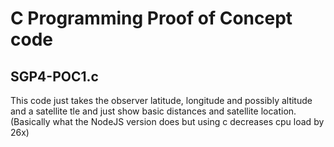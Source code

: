 # C Programming Proof of Concept code

## SGP4-POC1.c
This code just takes the observer latitude, longitude and possibly altitude and a satellite tle and just show basic distances and satellite location. (Basically what the NodeJS version does but using c decreases cpu load by 26x)

